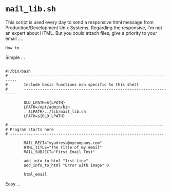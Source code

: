 # `mail_lib.sh`
This script is used every day to send a responsive html message from Production/Development Unix Systems.
Regarding the responsive, I'm not an expert about HTML. But you could attach files, give a priority to your email ....

`How to`

Simple ...

```plain

#!/bin/bash 
#       -------------------------------------------------------------------
#       Include basic functions non specific to this shell
#       -------------------------------------------------------------------

        OLD_LPATH=${LPATH}
        LPATH=/opt/admin/bin
        . $LPATH/../lib/mail_lib.sh
        LPATH=${OLD_LPATH}
        
# -------------------------------------------------------------------
# Program starts here
# -------------------------------------------------------------------

        MAIL_RECI="myadress@mycompany.com"
        HTML_TITLE="The Title of my email"
        MAIL_SUBJECT="First Email Test"
        
        add_info_to_html "1rst Line"
        add_info_to_html "Error with image" 0
        
        html_email
```

Easy ...

